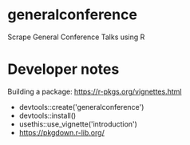 # generalconference

Scrape General Conference Talks using R



# Developer notes
Building a package: https://r-pkgs.org/vignettes.html
* devtools::create('generalconference')
* devtools::install()
* usethis::use_vignette('introduction')
* https://pkgdown.r-lib.org/